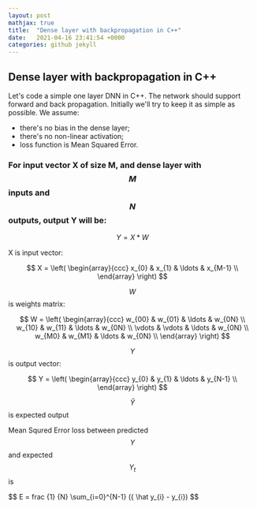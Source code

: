 ```yaml
---
layout: post
mathjax: true
title:  "Dense layer with backpropagation in C++"
date:   2021-04-16 23:41:54 +0000
categories: github jekyll
---
```


## Dense layer with backpropagation in C++

Let's code a simple one layer DNN in C++.
The network should support forward and back propagation.
Initially we'll try to keep it as simple as possible.
We assume:
- there's no bias in the dense layer;
- there's no non-linear activation;
- loss function is Mean Squared Error.


### For input vector X of size M, and dense layer with $$ M $$ inputs and $$ N $$ outputs, output Y will be:

$$ Y = X * W $$

X is input vector:

$$ X = \left( \begin{array}{ccc}
x_{0} & x_{1} & \ldots & x_{M-1} \\
\end{array} \right)
$$

$$ W $$ is weights matrix:

$$
W = \left( \begin{array}{ccc}
w_{00} & w_{01} & \ldots & w_{0N} \\
w_{10} & w_{11} & \ldots & w_{0N} \\
\vdots & \vdots & \ldots & w_{0N} \\
w_{M0} & w_{M1} & \ldots & w_{0N} \\
\end{array} \right)
$$

$$ Y $$ is output vector:

$$ Y = \left( \begin{array}{ccc}
y_{0} & y_{1} & \ldots & y_{N-1} \\
\end{array} \right)
$$

$$ \hat Y $$ is expected output

Mean Squred Error loss between predicted $$ Y $$ and expected $$ Y_t $$ is

$$ E = frac {1} {N} \sum_{i=0}^{N-1} ({ \hat y_{i} - y_{i}) $$


